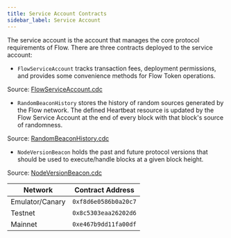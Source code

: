 ```yaml
---
title: Service Account Contracts
sidebar_label: Service Account
---
```


The service account is the account that manages the core protocol requirements of Flow.
There are three contracts deployed to the service account:

- `FlowServiceAccount` tracks transaction fees, deployment permissions, and provides 
some convenience methods for Flow Token operations.

Source: [FlowServiceAccount.cdc](https://github.com/onflow/flow-core-contracts/blob/master/contracts/FlowServiceAccount.cdc)

- `RandomBeaconHistory` stores the history of random sources generated by
the Flow network. The defined Heartbeat resource is
updated by the Flow Service Account at the end of every block
with that block's source of randomness.

Source: [RandomBeaconHistory.cdc](https://github.com/onflow/flow-core-contracts/blob/master/contracts/RandomBeaconHistory.cdc)

- `NodeVersionBeacon` holds the past
and future protocol versions that should be used
to execute/handle blocks at a given block height.

Source: [NodeVersionBeacon.cdc](https://github.com/onflow/flow-core-contracts/blob/master/contracts/NodeVersionBeacon.cdc)

| Network         | Contract Address     |
| --------------- | -------------------- |
| Emulator/Canary | `0xf8d6e0586b0a20c7` |
| Testnet         | `0x8c5303eaa26202d6` |
| Mainnet         | `0xe467b9dd11fa00df` |
